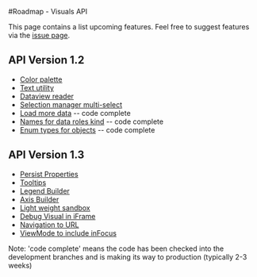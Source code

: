 #Roadmap - Visuals API

This page contains a list upcoming features. Feel free to suggest features via the [issue page](https://github.com/Microsoft/PowerBI-visuals-docs/issues?q=is%3Aopen+is%3Aissue+label%3AFeature).

## API Version 1.2
* [Color palette](https://github.com/Microsoft/PowerBI-visuals-docs/issues/28)
* [Text utility](https://github.com/Microsoft/PowerBI-visuals-docs/issues/29)
* [Dataview reader](https://github.com/Microsoft/PowerBI-visuals-docs/issues/30)
* [Selection manager multi-select](https://github.com/Microsoft/PowerBI-visuals-docs/issues/31) 
* [Load more data](https://github.com/Microsoft/PowerBI-visuals-docs/issues/32) -- code complete
* [Names for data roles kind](https://github.com/Microsoft/PowerBI-visuals-docs/issues/38) -- code complete
* [Enum types for objects](https://github.com/Microsoft/PowerBI-visuals-docs/issues/39) -- code complete


## API Version 1.3

* [Persist Properties](https://github.com/Microsoft/PowerBI-visuals-docs/issues/33)
* [Tooltips](https://github.com/Microsoft/PowerBI-visuals-docs/issues/34)
* [Legend Builder](https://github.com/Microsoft/PowerBI-visuals-docs/issues/35)
* [Axis Builder](https://github.com/Microsoft/PowerBI-visuals-docs/issues/36)
* [Light weight sandbox](https://github.com/Microsoft/PowerBI-visuals-docs/issues/37)
* [Debug Visual in iFrame](https://github.com/Microsoft/PowerBI-visuals-docs/issues/50)
* [Navigation to URL](https://github.com/Microsoft/PowerBI-visuals-docs/issues/52)
* [ViewMode to include inFocus](https://github.com/Microsoft/PowerBI-visuals-docs/issues/53)

Note: 'code complete' means the code has been checked into the development branches and is making its way to production (typically 2-3 weeks)
